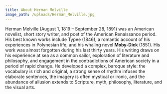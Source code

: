 ```yaml
---
title: About Herman Melville
image_path: /uploads/Herman_Melville.jpg
---
```

Herman Melville (August 1, 1819 – September 28, 1891) was an American novelist, short story writer, and poet of the American Renaissance period. His best known works include Typee (1846), a romantic account of his experiences in Polynesian life, and his whaling novel **Moby-Dick** (1851). His work was almost forgotten during his last thirty years. His writing draws on his experience at sea as a common sailor, exploration of literature and philosophy, and engagement in the contradictions of American society in a period of rapid change. He developed a complex, baroque style: the vocabulary is rich and original, a strong sense of rhythm infuses the elaborate sentences, the imagery is often mystical or ironic, and the abundance of allusion extends to Scripture, myth, philosophy, literature, and the visual arts.
